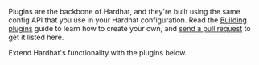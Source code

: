 Plugins are the backbone of Hardhat, and they're built using the same config API that you use in your Hardhat configuration. Read the [Building plugins](/advanced/building-plugins) guide to learn how to create your own, and [send a pull request](https://github.com/NomicFoundation/hardhat-website/blob/v2/src/content/hardhat-runner/plugins/plugins.ts#L9) to get it listed here.

Extend Hardhat's functionality with the plugins below.
